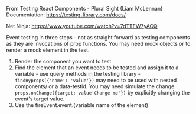 From Testing React Components - Plural Sight (Liam McLennan)
Documentation: https://testing-library.com/docs/

Net Ninja: https://www.youtube.com/watch?v=7dTTFW7yACQ

Event testing in three steps - not as straight forward as testing components as they are invocations of prop functions. You may need mock objects or to render a mock element in the test.

1. Render the component you want to test
2. Find the element that an event needs to be tested and assign it to a variable - use query methods in the testing library - `findByprops({'name': 'value'})` may need to be used with nested components/ or a data-testid. You may need simulate the change `props.onChange({target: value'Change me'})` by explicitly changing the event's target value.
3. Use the fireEvent.event.(variable name of the element)
